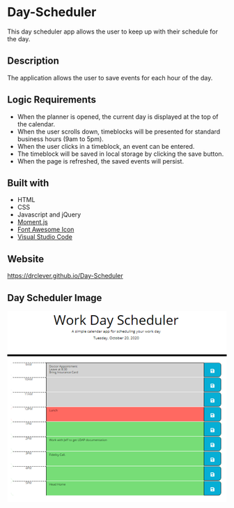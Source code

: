 # Day-Scheduler

This day scheduler app allows the user to keep up with their schedule for the day.

## Description
The application allows the user to save events for each hour of the day.  

## Logic Requirements
* When the planner is opened, the current day is displayed at the top of the calendar.
* When the user scrolls down, timeblocks will be presented for standard business hours (9am to 5pm).
* When the user clicks in a timeblock, an event can be entered.
* The timeblock will be saved in local storage by clicking the save button.
* When the page is refreshed, the saved events will persist.

## Built with
* HTML
* CSS
* Javascript and jQuery
* [Moment.js](momentjs.com/)
* [Font Awesome Icon](fontawesome.com)
* [Visual Studio Code](code.visualstudio.com)



## Website
https://drclever.github.io/Day-Scheduler


## Day Scheduler Image
![Day Scheduler Image](./Day-Scheduler.PNG)